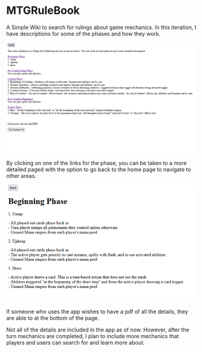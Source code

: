 # MTGRuleBook

A Simple Wiki to search for rulings about game mechanics. In this iteration, I have descriptions for some of the phases and how they work.

![image](https://github.com/KennethT404/MTGRuleBook/blob/main/MTG-home.PNG)

By clicking on one of the links for the phase, you can be taken to a more detailed paged with the option to go back to the home page to navigate to other areas.

![image](https://github.com/KennethT404/MTGRuleBook/blob/main/MTG-upkeep.PNG)

If someone who uses the app wishes to have a pdf of all the details, they are able to at the bottom of the page.


Not all of the details are included in the app as of now. However, after the turn mechanics are completed, I plan to include more mechanics that players and users can search for and learn more about.


